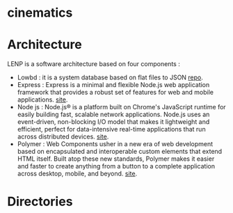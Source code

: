 cinematics
==========

# Architecture

LENP is a software architecture based on four components : 

* Lowbd : it is a system database based on flat files to JSON [repo](https://github.com/typicode/lowdb, " lowdb repo").
* Express : Express is a minimal and flexible Node.js web application framework that provides a robust set of features for web and mobile applications. [site](http://expressjs.com/, "offical website").
* Node js : Node.js® is a platform built on Chrome's JavaScript runtime for easily building fast, scalable network applications. Node.js uses an event-driven, non-blocking I/O model that makes it lightweight and efficient, perfect for data-intensive real-time applications that run across distributed devices. [site](http://nodejs.org/, "offical website").
* Polymer : Web Components usher in a new era of web development based on encapsulated and interoperable custom elements that extend HTML itself. Built atop these new standards, Polymer makes it easier and faster to create anything from a button to a complete application across desktop, mobile, and beyond. [site](https://www.polymer-project.org/, "official website").

# Directories



